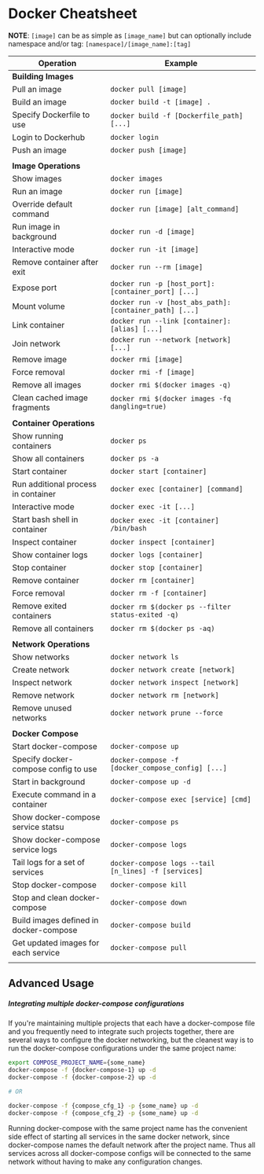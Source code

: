 # Docker Cheatsheet

__NOTE__: `[image]` can be as simple as `[image_name]` but can optionally include namespace and/or tag: `[namespace]/[image_name]:[tag]`

| Operation                               | Example                                                 |
| --------------------------------------- | ------------------------------------------------------- |
| __Building Images__                     |                                                         |
| Pull an image                           | `docker pull [image]`                                   |
| Build an image                          | `docker build -t [image] .`                             |
| Specify Dockerfile to use               | `docker build -f [Dockerfile_path] [...]`               |
| Login to Dockerhub                      | `docker login`                                          |
| Push an image                           | `docker push [image]`                                   |
|                                         |                                                         |
| __Image Operations__                    |                                                         |
| Show images                             | `docker images`                                         |
| Run an image                            | `docker run [image]`                                    |
| Override default command                | `docker run [image] [alt_command]`                      |
| Run image in background                 | `docker run -d [image]`                                 |
| Interactive mode                        | `docker run -it [image]`                                |
| Remove container after exit             | `docker run --rm [image]`                               |
| Expose port                             | `docker run -p [host_port]:[container_port] [...]`      |
| Mount volume                            | `docker run -v [host_abs_path]:[container_path] [...]`  |
| Link container                          | `docker run --link [container]:[alias] [...]`           |
| Join network                            | `docker run --network [network] [...]`                  |
| Remove image                            | `docker rmi [image]`                                    |
| Force removal                           | `docker rmi -f [image]`                                 |
| Remove all images                       | `docker rmi $(docker images -q)`                        |
| Clean cached image fragments            | `docker rmi $(docker images -fq dangling=true)`         |
|                                         |                                                         |
| __Container Operations__                |                                                         |
| Show running containers                 | `docker ps`                                             |
| Show all containers                     | `docker ps -a`                                          |
| Start container                         | `docker start [container]`                              |
| Run additional process in container     | `docker exec [container] [command]`                     |
| Interactive mode                        | `docker exec -it [...]`                                 |
| Start bash shell in container           | `docker exec -it [container] /bin/bash`                 |
| Inspect container                       | `docker inspect [container]`                            |
| Show container logs                     | `docker logs [container]`                               |
| Stop container                          | `docker stop [container]`                               |
| Remove container                        | `docker rm [container]`                                 |
| Force removal                           | `docker rm -f [container]`                              |
| Remove exited containers                | `docker rm $(docker ps --filter status-exited -q)`      |
| Remove all containers                   | `docker rm $(docker ps -aq)`                            |
|                                         |                                                         |
| __Network Operations__                  |                                                         |
| Show networks                           | `docker network ls`                                     |
| Create network                          | `docker network create [network]`                       |
| Inspect network                         | `docker network inspect [network]`                      |
| Remove network                          | `docker network rm [network]`                           |
| Remove unused networks                  | `docker network prune --force`                          |
|                                         |                                                         |
| __Docker Compose__                      |                                                         |
| Start docker-compose                    | `docker-compose up`                                     |
| Specify docker-compose config to use    | `docker-compose -f [docker_compose_config] [...]`       |
| Start in background                     | `docker-compose up -d`                                  |
| Execute command in a container          | `docker-compose exec [service] [cmd]`                   |
| Show docker-compose service statsu      | `docker-compose ps`                                     |
| Show docker-compose service logs        | `docker-compose logs`                                   |
| Tail logs for a set of services         | `docker-compose logs --tail [n_lines] -f [services]`    |
| Stop docker-compose                     | `docker-compose kill`                                   |
| Stop and clean docker-compose           | `docker-compose down`                                   |
| Build images defined in docker-compose  | `docker-compose build`                                  |
| Get updated images for each service     | `docker-compose pull`                                   |
|                                         |                                                         |

## Advanced Usage

##### Integrating multiple docker-compose configurations

If you're maintaining multiple projects that each have a docker-compose file
and you frequently need to integrate such projects together, there are
several ways to configure the docker networking, but the cleanest way is to
run the docker-compose configurations under the same project name:

```bash
export COMPOSE_PROJECT_NAME={some_name}
docker-compose -f {docker-compose-1} up -d
docker-compose -f {docker-compose-2} up -d

# OR

docker-compose -f {compose_cfg_1} -p {some_name} up -d
docker-compose -f {compose_cfg_2} -p {some_name} up -d
```

Running docker-compose with the same project name has the convenient side
effect of starting all services in the same docker network, since
docker-compose names the default network after the project name. Thus all
services across all docker-compose configs will be connected to the same
network without having to make any configuration changes.
